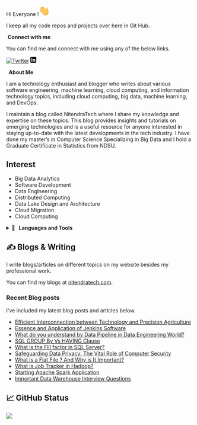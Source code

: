 Hi Everyone !<img src="https://github.com/nitendragautam/nitendragautam/raw/main/wave_gif.gif" width="30px">

I keep all my code repos and projects over here in Git Hub.


&nbsp;**Connect with me**

You can find me and connect with me using any of the below links.

 [![Twitter][1.2]][1] [![LinkedIn][2.2]][2]


<b>&nbsp;&nbsp;About&nbsp;Me</b>
  <br/>

 I am a technology enthusiast and blogger who writes about various software engineering, machine learning, cloud computing, and information technology topics, including cloud computing, big data, machine learning, and DevOps.

 I  maintain a blog called NitendraTech where I  share my knowledge and expertise on these topics. This blog provides insights and tutorials on emerging technologies and is a useful resource for anyone interested in staying up-to-date with the latest developments in the tech industry. I have done my  master’s in Computer Science Specializing in Big Data and I hold a Graduate Certificate in Statistics from NDSU.


## Interest
* Big Data Analytics
* Software Development
* Data Engineering
* Distributed Computing
* Data Lake Design and Architecture
* Cloud Migration
* Cloud Computing 




<details>

<summary><b>🔧 &nbsp;&nbsp;Languages&nbsp;and&nbsp;Tools</b></summary>
  <br/>
 <a href="https://aws.amazon.com" target="_blank"> <img src="https://raw.githubusercontent.com/devicons/devicon/master/icons/amazonwebservices/amazonwebservices-original-wordmark.svg" alt="aws" width="35" height="35"/> </a>
 <a href="https://www.gnu.org/software/bash/" target="_blank"> <img src="https://www.vectorlogo.zone/logos/gnu_bash/gnu_bash-icon.svg" alt="bash" width="35" height="35"/> </a> <a href="https://www.docker.com/" target="_blank"> <img src="https://raw.githubusercontent.com/devicons/devicon/master/icons/docker/docker-original-wordmark.svg" alt="docker" width="35" height="35"/> </a> <a href="https://git-scm.com/" target="_blank"> <img src="https://www.vectorlogo.zone/logos/git-scm/git-scm-icon.svg" alt="git" width="35" height="35"/> </a> <a href="https://kubernetes.io" target="_blank"> <img src="https://www.vectorlogo.zone/logos/kubernetes/kubernetes-icon.svg" alt="kubernetes" width="35" height="35"/> </a> <a href="https://www.jenkins.io" target="_blank"> <img src="https://www.vectorlogo.zone/logos/jenkins/jenkins-icon.svg" alt="jenkins" width="35" height="35"/> </a> <a href="https://www.linux.org/" target="_blank"> <img src="https://raw.githubusercontent.com/devicons/devicon/master/icons/linux/linux-original.svg" alt="linux" width="35" height="35"/> </a>

</details>

## &#x270d; Blogs & Writing

I write blogs/articles on different topics on my website besides my professional work. 

You can find my blogs at [nitendratech.com](https://www.nitendratech.com/).


### Recent Blog posts

I've included my latest blog posts and articles below.

<!-- BLOG-POST-LIST:START -->
- [Efficient Interconnection between Technology and Precision Agriculture](https://www.nitendratech.com/technology/technology-precision-agriculture/)
- [Essence and Application of Jenkins Software](https://www.nitendratech.com/technology/enkins-software/)
- [What do you understand by Data Pipeline in Data Engineering World?](https://www.nitendratech.com/datascience/data-pipeline/)
- [SQL GROUP By Vs HAVING Clause](https://www.nitendratech.com/database/sql-group-by-having/)
- [What is the Fill factor in SQL Server?](https://www.nitendratech.com/database/fill-factor-sql-database/)
- [Safeguarding Data Privacy: The Vital Role of Computer Security](https://www.nitendratech.com/datascience/data-privacy-security/)
- [What is a Flat File ? And Why is It Important?](https://www.nitendratech.com/bigdata/flat-file/)
- [What is Job Tracker in Hadoop?](https://www.nitendratech.com/hadoop/job-tracker-hadoop/)
- [Starting Apache Spark Application](https://www.nitendratech.com/spark/starting-apache-spark-application/)
- [Important Data Warehouse Interview Questions](https://www.nitendratech.com/interview/data-warehouse-interview/)
<!-- BLOG-POST-LIST:END -->


## &#x1f4c8; GitHub Status

<a href="https://github.com/nitendragautam/nitendragautam">
  <img align="center" src="https://github-readme-stats.vercel.app/api/top-langs/?username=nitendragautam&hide=java,html,tex&title_color=ffffff&text_color=c9cacc&icon_color=2bbc8a&bg_color=1d1f21&langs_count=3" />
</a>

<!-- links to social media icons -->
<!-- icons without padding -->
[1.2]: http://i.imgur.com/wWzX9uB.png 
[2.2]: https://raw.githubusercontent.com/nitendragautam/nitendragautam/master/social/linkedin-3-16.png 

<!-- links to your social media accounts -->
[1]: https://twitter.com/nitendra_tech
[2]: https://www.linkedin.com/in/nitendragautam/
